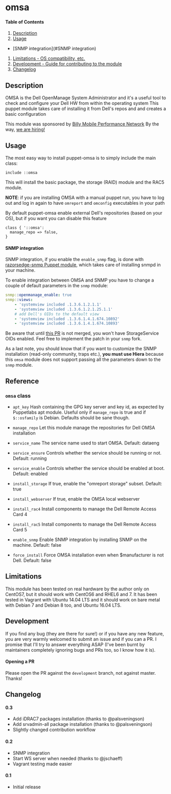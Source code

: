 # omsa

#### Table of Contents

1. [Description](#description)
1. [Usage](#usage)
  - [SNMP integration](#SNMP integration)
1. [Limitations - OS compatibility, etc.](#limitations)
1. [Development - Guide for contributing to the module](#development)
1. [Changelog](#changelog)

## Description

OMSA is the Dell OpenManage System Administrator and it's a useful tool
to check and configure your Dell HW from within the operating system
This puppet module takes care of installing it from Dell's repos and
and creates a basic configuration

This module was sponsored by [Billy Mobile Performance Network](http://www.billymob.com/en/)
By the way, [we are hiring!](http://www.billymob.com/en/careers.html)

## Usage

The most easy way to install puppet-omsa is to simply include the main class:

```puppet
include ::omsa
```

This will install the basic package, the storage (RAID) module and the RAC5
module.

**NOTE**: if you are installing OMSA with a manual puppet run, you have to log out
and log in again to have `omreport` and `omconfig` executables in your path

By default puppet-omsa enable external Dell's repositories (based on your OS),
but if you want you can disable this feature

```puppet
class { '::omsa':
  manage_repo => false,
}
```

#### SNMP integration

SNMP integration, if you enable the `enable_snmp` flag, is done with [razorsedge-snmp Puppet module](https://forge.puppet.com/razorsedge/snmp), which takes care of installing snmpd in your machine.

To enable integration between OMSA and SNMP you have to change a couple of default parameters in the `snmp` module:
```yaml
snmp::openmanage_enable: true
snmp::views:
    - 'systemview included .1.3.6.1.2.1.1'
    - 'systemview included .1.3.6.1.2.1.25.1.1'
    # add Dell's OIDs to the default view
    - 'systemview included .1.3.6.1.4.1.674.10892'
    - 'systemview included .1.3.6.1.4.1.674.10893'
```
Be aware that until [this PR](https://github.com/razorsedge/puppet-snmp/pull/80) is not merged, you won't have StorageService OIDs enabled. Feel free to implement the patch in your `snmp` fork.

As a last note, you should know that if you want to customize the SNMP installation (read-only community, traps etc.), **you must use Hiera** because this `omsa` module does not support passing all the parameters down to the `snmp` module.

## Reference

### `omsa` class

 * `apt_key`
  Hash containing the GPG key server and key id, as expected by
  Puppetlabs apt module. Useful only if `manage_repo` is true and if `$::osfamily`
  is Debian. Defaults should be sane though.

 * `manage_repo`
  Let this module manage the repositories for Dell OMSA installation

 * `service_name`
 The service name used to start OMSA. Default: dataeng

 * `service_ensure`
 Controls whether the service should be running or not. Default: running

 * `service_enable`
 Controls whether the service should be enabled at boot. Default: enabled

 * `install_storage`
 If true, enable the "omreport storage" subset. Default: true

 * `install_webserver`
 If true, enable the OMSA local webserver

 * `install_rac4`
 Install components to manage the Dell Remote Access Card 4

 * `install_rac5`
 Install components to manage the Dell Remote Access Card 5

 * `enable_snmp`
 Enable SNMP integration by installing SNMP on the machine. Default: false

 * `force_install`
 Force OMSA installation even when $manufacturer is not Dell. Default: false


## Limitations

This module has been tested on real hardware by the author only on CentOS7, but
it should work with CentOS6 and RHEL6 and 7.
It has been tested in Vagrant with Ubuntu 14.04 LTS and it should work on bare metal with
Debian 7 and Debian 8 too, and Ubuntu 16.04 LTS.

## Development

If you find any bug (they are there for sure!) or if you have any new feature,
you are very warmly welcomed to submit an issue and if you can a PR. I promise
that I'll try to answer everything ASAP (I've been burnt by maintainers completely
ignoring bugs and PRs too, so I know how it is).

#### Opening a PR

Please open the PR against the `development` branch, not against master. Thanks!

## Changelog

#### 0.3
- Add iDRAC7 packages installation (thanks to @palsveningson)
- Add srvadmin-all package installation (thanks to @palsveningson)
- Slightly changed contribution workflow

#### 0.2
- SNMP integration
- Start WS server when needed (thanks to @jschaeff)
- Vagrant testing made easier

#### 0.1
- Initial release

